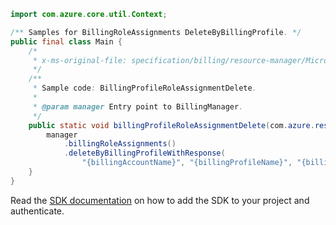 ```java
import com.azure.core.util.Context;

/** Samples for BillingRoleAssignments DeleteByBillingProfile. */
public final class Main {
    /*
     * x-ms-original-file: specification/billing/resource-manager/Microsoft.Billing/stable/2020-05-01/examples/BillingProfileRoleAssignmentDelete.json
     */
    /**
     * Sample code: BillingProfileRoleAssignmentDelete.
     *
     * @param manager Entry point to BillingManager.
     */
    public static void billingProfileRoleAssignmentDelete(com.azure.resourcemanager.billing.BillingManager manager) {
        manager
            .billingRoleAssignments()
            .deleteByBillingProfileWithResponse(
                "{billingAccountName}", "{billingProfileName}", "{billingRoleAssignmentName}", Context.NONE);
    }
}
```

Read the [SDK documentation](https://github.com/Azure/azure-sdk-for-java/blob/azure-resourcemanager-billing_1.0.0-beta.2/sdk/billing/azure-resourcemanager-billing/README.md) on how to add the SDK to your project and authenticate.

